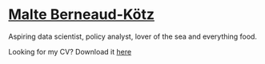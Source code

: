 
# [Malte Berneaud-Kötz](/)
Aspiring data scientist, policy analyst, lover of the sea and everything food.

Looking for my CV? Download it [here]()
